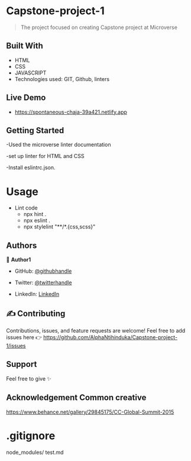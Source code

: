 

# Capstone-project-1

> The project focused on creating Capstone project at Microverse

## Built With

- HTML
- CSS
- JAVASCRIPT
- Technologies used: GIT, Github, linters

## Live Demo

- https://spontaneous-chaja-39a421.netlify.app

## Getting Started

-Used the microverse linter documentation


-set up linter for HTML and CSS

-Install eslintrc.json.
# Usage
- Lint code
    - npx hint .
    - npx eslint .
    - npx stylelint "**/*.{css,scss}"

## Authors
👤 **Author1**

- GitHub: [@githubhandle](https://github.com/AlphaNtihinduka)

- Twitter: [@twitterhandle](https://twitter.com/AlphaNtihinduka)

- LinkedIn: [LinkedIn](https://www.linkedin.com/in/ntihinduka-alpha-81bb7b22a/)

## ✍ Contributing 
Contributions, issues, and feature requests are welcome!
Feel free to add issues here 👉 https://github.com/AlphaNtihinduka/Capstone-project-1/issues

## Support
Feel free to give  ✨

## Acknowledgement Common creative
https://www.behance.net/gallery/29845175/CC-Global-Summit-2015

# .gitignore
node_modules/
test.md
